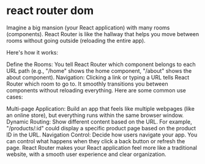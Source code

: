 # react router dom
Imagine a big mansion (your React application) with many rooms (components). React Router is like the hallway that helps you move between rooms without going outside (reloading the entire app).

Here's how it works:

Define the Rooms: You tell React Router which component belongs to each URL path (e.g., "/home" shows the home component, "/about" shows the about component).
Navigation: Clicking a link or typing a URL tells React Router which room to go to. It smoothly transitions you between components without reloading everything.
Here are some common use cases:

Multi-page Application: Build an app that feels like multiple webpages (like an online store), but everything runs within the same browser window.
Dynamic Routing: Show different content based on the URL. For example, "/products/:id" could display a specific product page based on the product ID in the URL.
Navigation Control: Decide how users navigate your app. You can control what happens when they click a back button or refresh the page.
React Router makes your React application feel more like a traditional website, with a smooth user experience and clear organization.